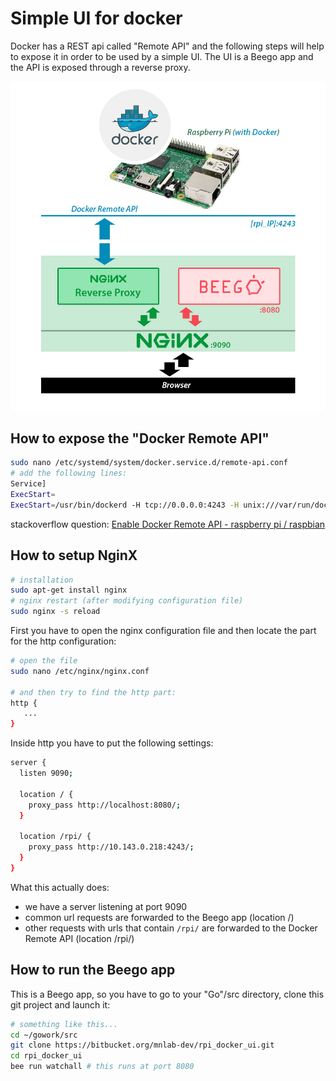 Simple UI for docker
====================
Docker has a REST api called "Remote API" and the following steps will help to expose it in order to be used by a simple UI. The UI is a Beego app and the API is exposed through a reverse proxy.

![figure](README.files/figure.jpg)



How to expose the "Docker Remote API"
-------------------------------------
```bash
sudo nano /etc/systemd/system/docker.service.d/remote-api.conf
# add the following lines:
Service]
ExecStart=
ExecStart=/usr/bin/dockerd -H tcp://0.0.0.0:4243 -H unix:///var/run/docker.sock
```
stackoverflow question: [Enable Docker Remote API - raspberry pi / raspbian](http://stackoverflow.com/questions/40591356/enable-docker-remote-api-raspberry-pi-raspbian/)


How to setup NginX
------------------
```bash
# installation
sudo apt-get install nginx
# nginx restart (after modifying configuration file)
sudo nginx -s reload
```

First you have to open the nginx configuration file and then locate the part for the http configuration:
```bash
# open the file
sudo nano /etc/nginx/nginx.conf

# and then try to find the http part:
http {
   ...
}
```

Inside http you have to put the following settings:
```bash
server {
  listen 9090;

  location / {
    proxy_pass http://localhost:8080/;
  }

  location /rpi/ {
    proxy_pass http://10.143.0.218:4243/;
  }
}
```

What this actually does:

 * we have a server listening at port 9090
 * common url requests are forwarded to the Beego app (location /)
 * other requests with urls that contain `/rpi/` are forwarded to the Docker Remote API (location /rpi/)


How to run the Beego app
------------------------
This is a Beego app, so you have to go to your "Go"/src directory, clone this git project and launch it:
```bash
# something like this...
cd ~/gowork/src
git clone https://bitbucket.org/mnlab-dev/rpi_docker_ui.git
cd rpi_docker_ui
bee run watchall # this runs at port 8080
```
